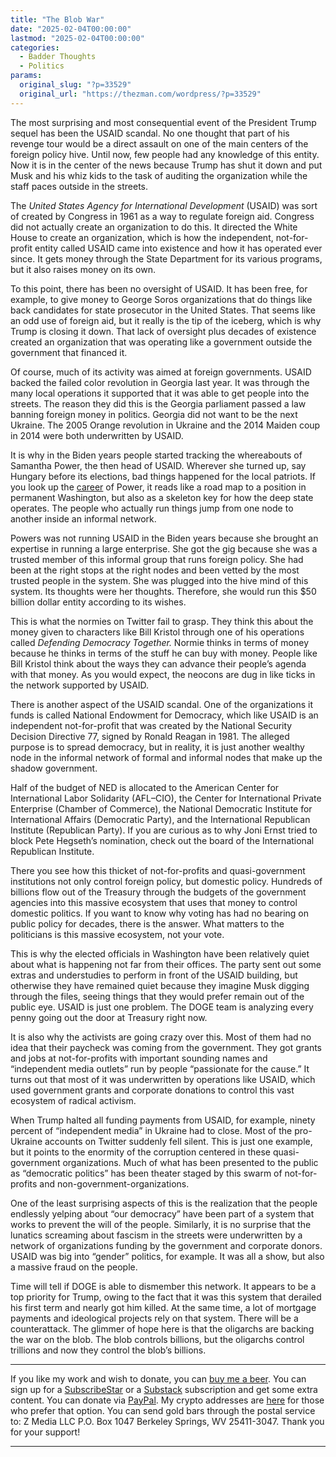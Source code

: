 ```yaml
---
title: "The Blob War"
date: "2025-02-04T00:00:00"
lastmod: "2025-02-04T00:00:00"
categories:
  - Badder Thoughts
  - Politics
params:
  original_slug: "?p=33529"
  original_url: "https://thezman.com/wordpress/?p=33529"
---
```


The most surprising and most consequential event of the President Trump
sequel has been the USAID scandal. No one thought that part of his
revenge tour would be a direct assault on one of the main centers of the
foreign policy hive. Until now, few people had any knowledge of this
entity. Now it is in the center of the news because Trump has shut it
down and put Musk and his whiz kids to the task of auditing the
organization while the staff paces outside in the streets.

The *United States Agency for International Development* (USAID) was
sort of created by Congress in 1961 as a way to regulate foreign aid.
Congress did not actually create an organization to do this. It directed
the White House to create an organization, which is how the independent,
not-for-profit entity called USAID came into existence and how it has
operated ever since. It gets money through the State Department for its
various programs, but it also raises money on its own.

To this point, there has been no oversight of USAID. It has been free,
for example, to give money to George Soros organizations that do things
like back candidates for state prosecutor in the United States. That
seems like an odd use of foreign aid, but it really is the tip of the
iceberg, which is why Trump is closing it down. That lack of oversight
plus decades of existence created an organization that was operating
like a government outside the government that financed it.

Of course, much of its activity was aimed at foreign governments. USAID
backed the failed color revolution in Georgia last year. It was through
the many local operations it supported that it was able to get people
into the streets. The reason they did this is the Georgia parliament
passed a law banning foreign money in politics. Georgia did not want to
be the next Ukraine. The 2005 Orange revolution in Ukraine and the 2014
Maiden coup in 2014 were both underwritten by USAID.

It is why in the Biden years people started tracking the whereabouts of
Samantha Power, the then head of USAID. Wherever she turned up, say
Hungary before its elections, bad things happened for the local
patriots. If you look up the
<a href="https://en.wikipedia.org/wiki/Samantha_Power" rel="noopener"
target="_blank">career</a> of Power, it reads like a road map to a
position in permanent Washington, but also as a skeleton key for how the
deep state operates. The people who actually run things jump from one
node to another inside an informal network.

Powers was not running USAID in the Biden years because she brought an
expertise in running a large enterprise. She got the gig because she was
a trusted member of this informal group that runs foreign policy. She
had been at the right stops at the right nodes and been vetted by the
most trusted people in the system. She was plugged into the hive mind of
this system. Its thoughts were her thoughts. Therefore, she would run
this $50 billion dollar entity according to its wishes.

This is what the normies on Twitter fail to grasp. They think this about
the money given to characters like Bill Kristol through one of his
operations called *Defending Democracy Together.* Normie thinks in terms
of money because he thinks in terms of the stuff he can buy with money.
People like Bill Kristol think about the ways they can advance their
people’s agenda with that money. As you would expect, the neocons are
dug in like ticks in the network supported by USAID.

There is another aspect of the USAID scandal. One of the organizations
it funds is called National Endowment for Democracy, which like USAID is
an independent not-for-profit that was created by the National Security
Decision Directive 77, signed by Ronald Reagan in 1981. The alleged
purpose is to spread democracy, but in reality, it is just another
wealthy node in the informal network of formal and informal nodes that
make up the shadow government.

Half of the budget of NED is allocated to the American Center for
International Labor Solidarity (AFL–CIO), the Center for International
Private Enterprise (Chamber of Commerce), the National Democratic
Institute for International Affairs (Democratic Party), and the
International Republican Institute (Republican Party). If you are
curious as to why Joni Ernst tried to block Pete Hegseth’s nomination,
check out the board of the International Republican Institute.

There you see how this thicket of not-for-profits and quasi-government
institutions not only control foreign policy, but domestic policy.
Hundreds of billions flow out of the Treasury through the budgets of the
government agencies into this massive ecosystem that uses that money to
control domestic politics. If you want to know why voting has had no
bearing on public policy for decades, there is the answer. What matters
to the politicians is this massive ecosystem, not your vote.

This is why the elected officials in Washington have been relatively
quiet about what is happening not far from their offices. The party sent
out some extras and understudies to perform in front of the USAID
building, but otherwise they have remained quiet because they imagine
Musk digging through the files, seeing things that they would prefer
remain out of the public eye. USAID is just one problem. The DOGE team
is analyzing every penny going out the door at Treasury right now.

It is also why the activists are going crazy over this. Most of them had
no idea that their paycheck was coming from the government. They got
grants and jobs at not-for-profits with important sounding names and
“independent media outlets” run by people “passionate for the cause.” It
turns out that most of it was underwritten by operations like USAID,
which used government grants and corporate donations to control this
vast ecosystem of radical activism.

When Trump halted all funding payments from USAID, for example, ninety
percent of “independent media” in Ukraine had to close. Most of the
pro-Ukraine accounts on Twitter suddenly fell silent. This is just one
example, but it points to the enormity of the corruption centered in
these quasi-government organizations. Much of what has been presented to
the public as “democratic politics” has been theater staged by this
swarm of not-for-profits and non-government-organizations.

One of the least surprising aspects of this is the realization that the
people endlessly yelping about “our democracy” have been part of a
system that works to prevent the will of the people. Similarly, it is no
surprise that the lunatics screaming about fascism in the streets were
underwritten by a network of organizations funding by the government and
corporate donors. USAID was big into “gender” politics, for example. It
was all a show, but also a massive fraud on the people.

Time will tell if DOGE is able to dismember this network. It appears to
be a top priority for Trump, owing to the fact that it was this system
that derailed his first term and nearly got him killed. At the same
time, a lot of mortgage payments and ideological projects rely on that
system. There will be a counterattack. The glimmer of hope here is that
the oligarchs are backing the war on the blob. The blob controls
billions, but the oligarchs control trillions and now they control the
blob’s billions.

------------------------------------------------------------------------

If you like my work and wish to donate, you can
<a href="https://www.buymeacoffee.com/mujolulu" rel="noopener"
target="_blank">buy me a beer</a>. You can sign up for a
<a href="https://www.subscribestar.com/the-z-blog" rel="noopener"
target="_blank">SubscribeStar</a> or a
<a href="https://thedissident.substack.com/" rel="noopener"
target="_blank">Substack</a> subscription and get some extra content.
You can donate via <a
href="https://www.paypal.com/donate/?cmd=_s-xclick&amp;hosted_button_id=UDAS2Q8JYA6CN&amp;source=url"
rel="noopener" target="_blank">PayPal</a>. My crypto addresses are
<a href="https://thezman.com/wordpress/?page_id=22713" rel="noopener"
target="_blank">here</a> for those who prefer that option. You can send
gold bars through the postal service to: Z Media LLC P.O. Box 1047
Berkeley Springs, WV 25411-3047. Thank you for your support!

------------------------------------------------------------------------
